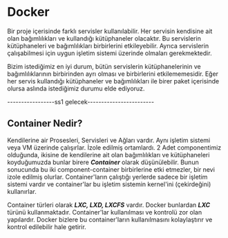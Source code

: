 # Docker

Bir proje içerisinde farklı servisler kullanılabilir. Her servisin kendisine ait olan bağımlılıkları ve kullandığı kütüphaneler olacaktır. Bu servislerin kütüphaneleri ve bağımlılıkları birbirlerini etkileyebilir. Ayrıca servislerin çalışabilmesi için uygun işletim sistemi üzerinde olmaları gerekmektedir. 

Bizim istediğimiz en iyi durum, bütün servislerin kütüphanelerinin ve bağımlılıklarının birbirinden ayrı olması ve birbirlerini etkilememesidir.
Eğer her servis kullandığı kütüphaneler ve bağımlılıkları ile birer paket içerisinde olursa aslında istediğimiz durumu elde ediyoruz.

-----------------ss1 gelecek------------------------


## Container Nedir?

Kendilerine air Prosesleri, Servisleri ve Ağları vardır. Aynı işletim sistemi veya VM üzerinde çalışırlar. İzole edilmiş ortamlardı.
2 Adet componentimiz olduğunda, ikisine de kendilerine ait olan bağımlılıkları ve kütüphaneleri koyduğumuzda bunlar birere ***Container*** olarak düşünülebilir. Bunun sonucunda bu iki component-container birbirlerine etki etmezler, bir nevi izole edilmiş olurlar.
Container'ların çalıştığı yerlerde sadece bir işletim sistemi vardır ve container'lar bu işletim sistemin kernel'ini (çekirdeğini) kullanırlar.

Container türleri olarak ***LXC, LXD, LXCFS*** vardır. Docker bunlardan ***LXC*** türünü kullanmaktadır. Container'lar kullanılması ve kontrolü zor olan yapılardır. Docker bizlere bu container'ların kullanılmasını kolaylaştırır ve kontrol edilebilir hale getirir.

